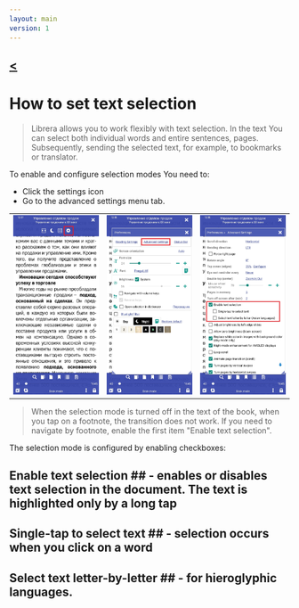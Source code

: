 ```yaml
---
layout: main
version: 1
---
```

[<](/wiki/faq)
---

# How to set text selection

> Librera allows you to work flexibly with text selection. In the text You can select both individual words and entire sentences, pages. 
Subsequently, sending the selected text, for example, to bookmarks or translator.

To enable and configure selection modes You need to:
* Click the settings icon
* Go to the advanced settings menu tab.



||||
|-|-|-|
|![](1.jpg)|![](2.jpg)|![](3.jpg)|
> When the selection mode is turned off in the text of the book, when you tap on a footnote, the transition does not work. If you need to navigate by footnote, enable the first item "Enable text selection".


The selection mode is configured by enabling checkboxes:
## Enable text selection ## - enables or disables text selection in the document. The text is highlighted only by a long tap
## Single-tap to select text ## -  selection occurs when you click on a word
## Select text letter-by-letter ## - for hieroglyphic languages.
